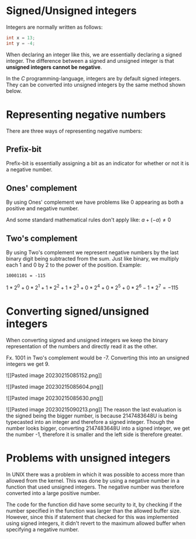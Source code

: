 # Signed/Unsigned integers
Integers are normally written as follows:
```C
int x = 13;
int y = -4;
```

When declaring an integer like this, we are essentially declaring a signed integer. The difference between a signed and unsigned integer is that **unsigned integers cannot be negative**.

In the *C* programming-language, integers are by default signed integers. They can be converted into unsigned integers by the same method shown below. 

# Representing negative numbers
There are three ways of representing negative numbers:

## Prefix-bit
Prefix-bit is essentially assigning a bit as an indicator for whether or not it is a negative number.

## Ones' complement
By using Ones' complement we have problems like 0 appearing as both a positive and negative number.

And some standard mathematical rules don't apply like: $a+(-a)\neq 0$

## Two's complement
By using Two's complement we represent negative numbers by the last binary digit being subtracted from the sum. Just like binary, we multiply each 1 and 0 by 2 to the power of the position. Example:
```
10001101 = -115
```

$1*2^0+0*2^1+1*2^2+1*2^3+0*2^4+0*2^5+0*2^6-1*2^7 = -115$


# Converting signed/unsigned integers
When converting signed and unsigned integers we keep the binary representation of the numbers and directly read it as the other.

Fx. 1001 in Two's complement would be -7. Converting this into an unsigned integers we get 9.

![[Pasted image 20230215085152.png]]

![[Pasted image 20230215085604.png]]

![[Pasted image 20230215085630.png]]

![[Pasted image 20230215090213.png]]
The reason the last evaluation is the signed being the bigger number, is because 2147483648U is being typecasted into an integer and therefore a signed integer. Though the number looks bigger, converting 2147483648U into a signed integer, we get the number -1, therefore it is smaller and the left side is therefore greater.


# Problems with unsigned integers
In UNIX there was a problem in which it was possible to access more than allowed from the kernel. This was done by using a negative number in a function that used unsigned integers. The negative number was therefore converted into a large positive number.

The code for the function did have some security to it, by checking if the number specified in the function was larger than the allowed buffer size. However, since this if statement that checked for this was implemented using signed integers, it didn't revert to the maximum allowed buffer when specifying a negative number.